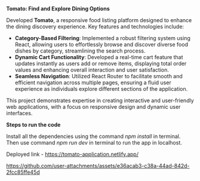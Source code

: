 **Tomato: Find and Explore Dining Options**

Developed **Tomato**, a responsive food listing platform designed to enhance the dining discovery experience. Key features and technologies include:

- **Category-Based Filtering**: Implemented a robust filtering system using React, allowing users to effortlessly browse and discover diverse food dishes by category, streamlining the search process.
- **Dynamic Cart Functionality**: Developed a real-time cart feature that updates instantly as users add or remove items, displaying total order values and enhancing overall interaction and user satisfaction.
- **Seamless Navigation**: Utilized React Router to facilitate smooth and efficient navigation across multiple pages, ensuring a fluid user experience as individuals explore different sections of the application.

This project demonstrates expertise in creating interactive and user-friendly web applications, with a focus on responsive design and dynamic user interfaces.


**Steps to run the code**

Install all the dependencies using the command *npm install* in terminal.
Then use command *npm run dev* in terminal to run the app in localhost.


Deployed link - https://tomato-application.netlify.app/


https://github.com/user-attachments/assets/e36acab3-c38a-44ad-842d-2fcc85ffe45d
